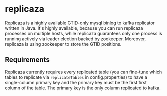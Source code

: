 
# replicaza

Replicaza is a highly available GTID-only mysql binlog to kafka replicator
written in Java. It's highly available, because you can run replicaza
processes on multiple hosts, while replicaza guarantees only one process is
running actively via leader election backed by zookeeper. Moreover, replicaza
is using zookeeper to store the GTID positions.

## Requirements

Replicaza currently requires every replicated table (you can fine-tune which
tables to replicate via `replicateTables` in config.properties) to have a
single-column primary key and the primary key must be the first first column of
the table. The primary key is the only column replicated to kafka.

